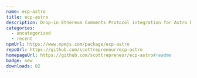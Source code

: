 ```yaml
---
name: ecp-astro
title: ecp-astro
description: Drop-in Ethereum Comments Protocol integration for Astro blogs
categories:
  - uncategorized
  - recent
npmUrl: https://www.npmjs.com/package/ecp-astro
repoUrl: https://github.com/scottrepreneur/ecp-astro
homepageUrl: https://github.com/scottrepreneur/ecp-astro#readme
badge: new
downloads: 82
---
```

